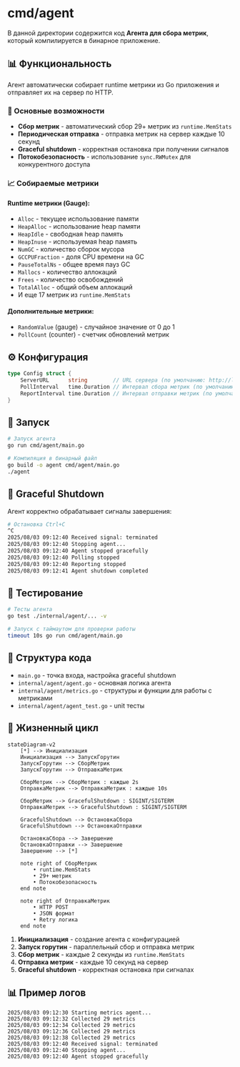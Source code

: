 # cmd/agent

В данной директории содержится код **Агента для сбора метрик**, который компилируется в бинарное приложение.

## 📊 Функциональность

Агент автоматически собирает runtime метрики из Go приложения и отправляет их на сервер по HTTP.

### 🔄 Основные возможности

- **Сбор метрик** - автоматический сбор 29+ метрик из `runtime.MemStats`
- **Периодическая отправка** - отправка метрик на сервер каждые 10 секунд
- **Graceful shutdown** - корректная остановка при получении сигналов
- **Потокобезопасность** - использование `sync.RWMutex` для конкурентного доступа

### 📈 Собираемые метрики

#### Runtime метрики (Gauge):
- `Alloc` - текущее использование памяти
- `HeapAlloc` - использование heap памяти
- `HeapIdle` - свободная heap память
- `HeapInuse` - используемая heap память
- `NumGC` - количество сборок мусора
- `GCCPUFraction` - доля CPU времени на GC
- `PauseTotalNs` - общее время пауз GC
- `Mallocs` - количество аллокаций
- `Frees` - количество освобождений
- `TotalAlloc` - общий объем аллокаций
- И еще 17 метрик из `runtime.MemStats`

#### Дополнительные метрики:
- `RandomValue` (gauge) - случайное значение от 0 до 1
- `PollCount` (counter) - счетчик обновлений метрик

## ⚙️ Конфигурация

```go
type Config struct {
    ServerURL      string        // URL сервера (по умолчанию: http://localhost:8080)
    PollInterval   time.Duration // Интервал сбора метрик (по умолчанию: 2s)
    ReportInterval time.Duration // Интервал отправки метрик (по умолчанию: 10s)
}
```

## 🚀 Запуск

```bash
# Запуск агента
go run cmd/agent/main.go

# Компиляция в бинарный файл
go build -o agent cmd/agent/main.go
./agent
```

## 🛑 Graceful Shutdown

Агент корректно обрабатывает сигналы завершения:

```bash
# Остановка Ctrl+C
^C
2025/08/03 09:12:40 Received signal: terminated
2025/08/03 09:12:40 Stopping agent...
2025/08/03 09:12:40 Agent stopped gracefully
2025/08/03 09:12:40 Polling stopped
2025/08/03 09:12:40 Reporting stopped
2025/08/03 09:12:41 Agent shutdown completed
```

## 🧪 Тестирование

```bash
# Тесты агента
go test ./internal/agent/... -v

# Запуск с таймаутом для проверки работы
timeout 10s go run cmd/agent/main.go
```

## 📁 Структура кода

- `main.go` - точка входа, настройка graceful shutdown
- `internal/agent/agent.go` - основная логика агента
- `internal/agent/metrics.go` - структуры и функции для работы с метриками
- `internal/agent/agent_test.go` - unit тесты

## 🔄 Жизненный цикл

```mermaid
stateDiagram-v2
    [*] --> Инициализация
    Инициализация --> ЗапускГорутин
    ЗапускГорутин --> СборМетрик
    ЗапускГорутин --> ОтправкаМетрик
    
    СборМетрик --> СборМетрик : каждые 2s
    ОтправкаМетрик --> ОтправкаМетрик : каждые 10s
    
    СборМетрик --> GracefulShutdown : SIGINT/SIGTERM
    ОтправкаМетрик --> GracefulShutdown : SIGINT/SIGTERM
    
    GracefulShutdown --> ОстановкаСбора
    GracefulShutdown --> ОстановкаОтправки
    
    ОстановкаСбора --> Завершение
    ОстановкаОтправки --> Завершение
    Завершение --> [*]
    
    note right of СборМетрик
        • runtime.MemStats
        • 29+ метрик
        • Потокобезопасность
    end note
    
    note right of ОтправкаМетрик
        • HTTP POST
        • JSON формат
        • Retry логика
    end note
```

1. **Инициализация** - создание агента с конфигурацией
2. **Запуск горутин** - параллельный сбор и отправка метрик
3. **Сбор метрик** - каждые 2 секунды из `runtime.MemStats`
4. **Отправка метрик** - каждые 10 секунд на сервер
5. **Graceful shutdown** - корректная остановка при сигналах

## 📊 Пример логов

```
2025/08/03 09:12:30 Starting metrics agent...
2025/08/03 09:12:32 Collected 29 metrics
2025/08/03 09:12:34 Collected 29 metrics
2025/08/03 09:12:36 Collected 29 metrics
2025/08/03 09:12:38 Collected 29 metrics
2025/08/03 09:12:40 Received signal: terminated
2025/08/03 09:12:40 Stopping agent...
2025/08/03 09:12:40 Agent stopped gracefully
```
